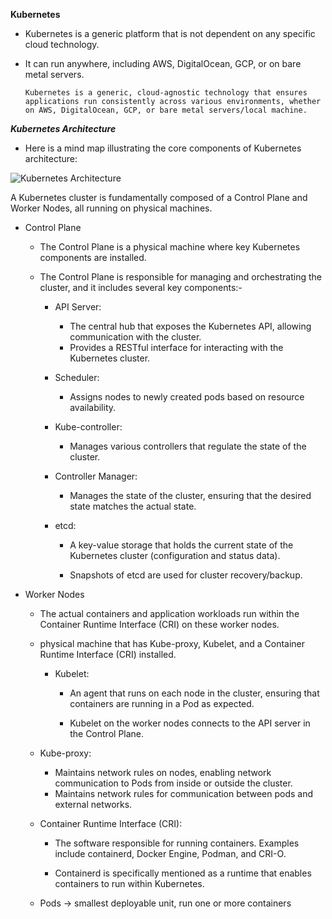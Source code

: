 **Kubernetes**
- Kubernetes is a generic platform that is not dependent on any specific cloud technology. 
- It can run anywhere, including AWS, DigitalOcean, GCP, or on bare metal servers. 

      
      Kubernetes is a generic, cloud-agnostic technology that ensures applications run consistently across various environments, whether on AWS, DigitalOcean, GCP, or bare metal servers/local machine. 


***Kubernetes Architecture***
- Here is a mind map illustrating the core components of Kubernetes architecture:

![Kubernetes Architecture](https://i.ibb.co/v6rmfGzW/Kubernetes-Architecture-Components.png)


A Kubernetes cluster is fundamentally composed of a Control Plane and Worker Nodes, all running on physical machines. 

- Control Plane 
  - The Control Plane is a physical machine where key Kubernetes components are installed. 

  - The Control Plane is responsible for managing and orchestrating the cluster, and it includes several key components:-


    - API Server: 
      - The central hub that exposes the Kubernetes API, allowing communication with the cluster. 
      - Provides a RESTful interface for interacting with the Kubernetes cluster.

    - Scheduler: 
      - Assigns nodes to newly created pods based on resource availability.
  
    - Kube-controller: 
       - Manages various controllers that regulate the state of the cluster. 

    - Controller Manager: 
      - Manages the state of the cluster, ensuring that the desired state matches the actual state. 
    
    - etcd: 
        - A key-value storage that holds the current state of the Kubernetes cluster (configuration and status data).  
        
        - Snapshots of etcd are used for cluster recovery/backup.


- Worker Nodes 
   - The actual containers and application workloads run within the Container Runtime Interface (CRI) on these worker nodes. 
   - physical machine that has Kube-proxy, Kubelet, and a Container Runtime Interface (CRI) installed.
 
     - Kubelet: 
        - An agent that runs on each node in the cluster, ensuring that containers are running in a Pod as expected.  

        - Kubelet on the worker nodes connects to the API server in the Control Plane. 
   
   - Kube-proxy: 
     - Maintains network rules on nodes, enabling network communication to Pods from inside or outside the cluster.
     - Maintains network rules for communication between pods and external networks. 
     
   - Container Runtime Interface (CRI):  
      -  The software responsible for running containers. Examples include containerd, Docker Engine, Podman, and CRI-O. 

       - Containerd is specifically mentioned as a runtime that enables containers to run within Kubernetes. 
    
    - Pods → smallest deployable unit, run one or more containers

